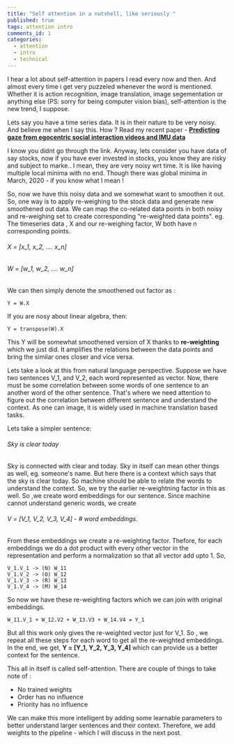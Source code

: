 ```yaml
---
title: "Self attention in a nutshell, like seriously "
published: true
tags: attention intro
comments_id: 1
categories:
  - attention
  - intro
  - technical
---
```


I hear a lot about self-attention in papers I read every now and then. And almost every time i get very puzzeled whenever the word is mentioned. Whether it is action recognition, image translation, image segementation or anything else (PS: sorry for being computer vision bias), self-attention is the new trend, I suppose. 

Lets say you have a time series data. It is in their nature to be very noisy. And believe me when I say this. How ? Read my recent paper - <a href="https://scholar.google.com/citations?view_op=view_citation&hl=en&user=pM6-D7EAAAAJ&citation_for_view=pM6-D7EAAAAJ:u5HHmVD_uO8C"><b>Predicting gaze from egocentric social interaction videos and IMU data</b></a>

I know you didnt go through the link. Anyway, lets consider you have data of say stocks, now if you have ever invested in stocks, you know they are risky and subject to marke.. I mean, they are very noisy wrt time. It is like having multiple local minima with no end. Though there was global minima in March, 2020 - if you know what I mean !

So, now we have this noisy data and we somewhat want to smoothen it out. So, one way is to apply re-weighing to the stock data and generate new smoothened out data. We can map the co-related data points in both noisy and re-weighing set to create corresponding "re-weighted data points". 
eg. The timeseries data , X and our re-weighing factor, W  both have n corresponding points. 
###### X = [x_1, x_2, .... x_n]

###### W = [w_1, w_2, .... w_n]
We can then simply denote the smoothened out factor as :

```
Y = W.X
```
If you are nosy about linear algebra, then:
```
Y = transpose(W).X
```
This Y will be somewhat smoothened version of X thanks to <b>re-weighting</b> which we just did. It amplifies the relations between the data points and bring the similar ones closer and vice versa. 

Lets take a look at this from natural language perspective. Suppose we have two sentences V_1, and V_2, each word represented as vector. Now, there must be some correlation between some words of one sentence to an another word of the other sentence. That's where we need attention to figure out the correlation between different sentence and understand the context. As one can image, it is widely used in machine translation based tasks.

Lets take a simpler sentence: 
###### Sky is clear today 
Sky is connected with clear and today. Sky in itself can mean other things as well, eg. someone's name. But here there is a context which says that the sky is clear today. So machine should be able to relate the words to understand the context. 
So, we try the earlier re-weightning factor in this as well. 
So ,we create word embeddings for our sentence. Since machine cannot understand generic words, we create
###### V = [V_1, V_2, V_3, V_4] - # word embeddings.
From these embeddings we create a re-weighting factor. Thefore, for each embeddings we do a dot product with every other vector in the representation and perform a normalization so that all vector add upto 1. So, 
```
V_1.V_1 -> (N) W_11
V_1.V_2 -> (O) W_12 
V_1.V_3 -> (R) W_13 
V_1.V_4 -> (M) W_14
```
So now we have these re-weighting factors which we can join with original embeddings.
```
W_11.V_1 + W_12.V2 + W_13.V3 + W_14.V4 = Y_1
```
But all this work only gives the re-weighted vector just for V_1. So , we repeat all these steps for each word to get all the re-weighted embeddings. 
In the end, we get, <b> Y = [Y_1, Y_2, Y_3, Y_4] </b> which can provide us a better context for the sentence. 

This all in itself is called self-attention. There are couple of things to take note of : 
<ul>
  <li> No trained weights </li>
  <li> Order has no influence </li>
  <li> Priority has no influence </li>
</ul>

We can make this more intelligent by adding some learnable parameters to better understand larger sentences and their context. Therefore, we add weights to the pipeline - which I will discuss in the next post. 



